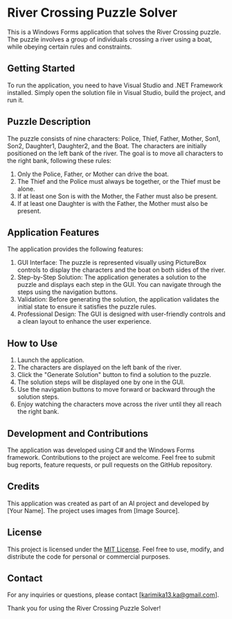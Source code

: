 # River Crossing Puzzle Solver

This is a Windows Forms application that solves the River Crossing puzzle. The puzzle involves a group of individuals crossing a river using a boat, while obeying certain rules and constraints.

## Getting Started

To run the application, you need to have Visual Studio and .NET Framework installed. Simply open the solution file in Visual Studio, build the project, and run it.

## Puzzle Description

The puzzle consists of nine characters: Police, Thief, Father, Mother, Son1, Son2, Daughter1, Daughter2, and the Boat. The characters are initially positioned on the left bank of the river. The goal is to move all characters to the right bank, following these rules:

1. Only the Police, Father, or Mother can drive the boat.
2. The Thief and the Police must always be together, or the Thief must be alone.
3. If at least one Son is with the Mother, the Father must also be present.
4. If at least one Daughter is with the Father, the Mother must also be present.

## Application Features

The application provides the following features:

1. GUI Interface: The puzzle is represented visually using PictureBox controls to display the characters and the boat on both sides of the river.
2. Step-by-Step Solution: The application generates a solution to the puzzle and displays each step in the GUI. You can navigate through the steps using the navigation buttons.
3. Validation: Before generating the solution, the application validates the initial state to ensure it satisfies the puzzle rules.
4. Professional Design: The GUI is designed with user-friendly controls and a clean layout to enhance the user experience.

## How to Use

1. Launch the application.
2. The characters are displayed on the left bank of the river.
3. Click the "Generate Solution" button to find a solution to the puzzle.
4. The solution steps will be displayed one by one in the GUI.
5. Use the navigation buttons to move forward or backward through the solution steps.
6. Enjoy watching the characters move across the river until they all reach the right bank.

## Development and Contributions

The application was developed using C# and the Windows Forms framework. Contributions to the project are welcome. Feel free to submit bug reports, feature requests, or pull requests on the GitHub repository.

## Credits

This application was created as part of an AI project and developed by [Your Name]. The project uses images from [Image Source].

## License

This project is licensed under the [MIT License](LICENSE.md). Feel free to use, modify, and distribute the code for personal or commercial purposes.

## Contact

For any inquiries or questions, please contact [karimika13.ka@gmail.com].

Thank you for using the River Crossing Puzzle Solver!
